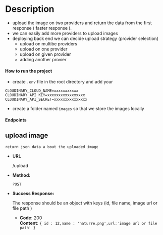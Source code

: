 # Description

- upload the image on two providers and return the data from the first response ( faster response ).
- we can easily add more providers to upload images
- deploying back end we can decide upload strategy (provider selection)
   - upload on multibe providers
   - upload on one provider
   - upload on given provider
   - adding another provier

#### How to run the project

- create `.env` file in the root directory and add your

 ```
 CLOUDINARY_CLOUD_NAME=xxxxxxxxxxx
 CLOUDINARY_API_KEY=xxxxxxxxxxxxxxxxx
 CLOUDINARY_API_SECRET=xxxxxxxxxxxxxxx
```

- create a folder named `images` so that we store the images locally



#### Endpoints

**upload image**
----
    return json data a bout the uploaded image

* **URL**

  /upload

* **Method:**
  
   `POST`
  
* **Success Response:**
  
    The response should be an object with keys (id, file name, image url or file path )

  * **Code:** 200 <br />
    **Content:** `{ id : 12,name : 'naturre.png',url:'image url or file path' }`
 

